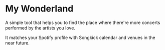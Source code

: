 # My Wonderland
A simple tool that helps you to find the place where there're more concerts performed by the artists you love.

It matches your Spotify profile with Songkick calendar and venues in the near future.
